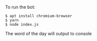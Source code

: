 To run the bot:
```
$ apt install chromium-browser
$ yarn
$ node index.js
```

The word of the day will output to console
